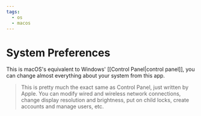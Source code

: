```yaml
---
tags:
  - os
  - macos
---
```

# System Preferences

This is macOS's equivalent to Windows' [[Control Panel|control panel]], you can change almost everything about your system from this app.

>This is pretty much the exact same as Control Panel, just written by Apple. You can modify wired and wireless network connections, change display resolution and brightness, put on child locks, create accounts and manage users, etc.
